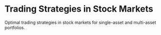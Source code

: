 # Trading Strategies in Stock Markets
Optimal trading strategies in stock markets for single-asset and multi-asset portfolios. 
